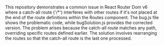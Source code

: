 This repository demonstrates a common issue in React Router Dom v6 where a catch-all route ('/*') interferes with other routes if it's not placed at the end of the route definitions within the Routes component. The bug.js file shows the problematic code, while bugSolution.js provides the corrected version.  The problem arises because the catch-all route matches any path, overriding specific routes defined earlier.  The solution involves rearranging the routes so that the catch-all route is the last one processed. 